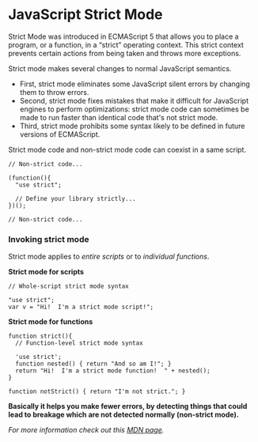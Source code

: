 # JavaScript Strict Mode

Strict Mode was introduced in ECMAScript 5 that allows you to place a program, or a function, in a “strict” operating context. This strict context prevents certain actions from being taken and throws more exceptions.

Strict mode makes several changes to normal JavaScript semantics. 
* First, strict mode eliminates some JavaScript silent errors by changing them to throw errors. 
* Second, strict mode fixes mistakes that make it difficult for JavaScript engines to perform optimizations: strict mode code can sometimes be made to run faster than identical code that's not strict mode. 
* Third, strict mode prohibits some syntax likely to be defined in future versions of ECMAScript.

Strict mode code and non-strict mode code can coexist in a same script.

    // Non-strict code...
    
    (function(){
      "use strict";
    
      // Define your library strictly...
    })();
    
    // Non-strict code... 

### Invoking strict mode

Strict mode applies to *entire scripts* or to *individual functions*.

**Strict mode for scripts**

    // Whole-script strict mode syntax
    
    "use strict";
    var v = "Hi!  I'm a strict mode script!";

**Strict mode for functions**

    function strict(){
      // Function-level strict mode syntax
      
      'use strict';
      function nested() { return "And so am I!"; }
      return "Hi!  I'm a strict mode function!  " + nested();
    }

    function notStrict() { return "I'm not strict."; }

**Basically it helps you make fewer errors, by detecting things that could lead to breakage which are not detected normally (non-strict mode).**

*For more information check out this [MDN page](https://developer.mozilla.org/en/docs/Web/JavaScript/Reference/Strict_mode).*